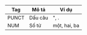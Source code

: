 # 

| Tag   | Mô tả           | Ví dụ    |
|-------|-----------------|----------|
| PUNCT | Dấu câu         | ", .     |
| NUM   | Số từ           | một, hai, ba     |

